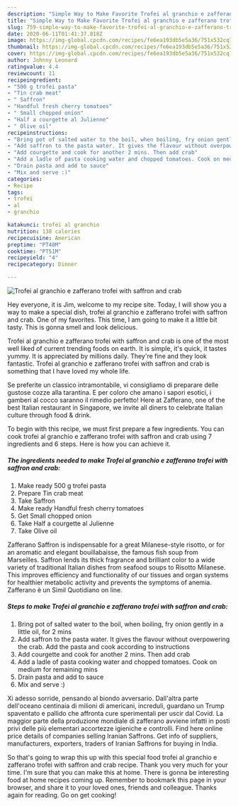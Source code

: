 ```yaml
---
description: "Simple Way to Make Favorite Trofei al granchio e zafferano trofei with saffron and crab"
title: "Simple Way to Make Favorite Trofei al granchio e zafferano trofei with saffron and crab"
slug: 759-simple-way-to-make-favorite-trofei-al-granchio-e-zafferano-trofei-with-saffron-and-crab
date: 2020-06-11T01:41:37.818Z
image: https://img-global.cpcdn.com/recipes/fe6ea193db5e5a36/751x532cq70/trofei-al-granchio-e-zafferano-trofei-with-saffron-and-crab-recipe-main-photo.jpg
thumbnail: https://img-global.cpcdn.com/recipes/fe6ea193db5e5a36/751x532cq70/trofei-al-granchio-e-zafferano-trofei-with-saffron-and-crab-recipe-main-photo.jpg
cover: https://img-global.cpcdn.com/recipes/fe6ea193db5e5a36/751x532cq70/trofei-al-granchio-e-zafferano-trofei-with-saffron-and-crab-recipe-main-photo.jpg
author: Johnny Leonard
ratingvalue: 4.4
reviewcount: 11
recipeingredient:
- "500 g trofei pasta"
- "Tin crab meat"
- " Saffron"
- "Handful fresh cherry tomatoes"
- " Small chopped onion"
- "Half a courgette al Julienne"
- " Olive oil"
recipeinstructions:
- "Bring pot of salted water to the boil, when boiling, fry onion gently in a little oil, for 2 mins"
- "Add saffron to the pasta water. It gives the flavour without overpowering the crab. Add the pasta and cook according to instructions"
- "Add courgette and cook for another 2 mins. Then add crab"
- "Add a ladle of pasta cooking water and chopped tomatoes. Cook on medium for remaining mins"
- "Drain pasta and add to sauce"
- "Mix and serve :)"
categories:
- Recipe
tags:
- trofei
- al
- granchio

katakunci: trofei al granchio 
nutrition: 138 calories
recipecuisine: American
preptime: "PT40M"
cooktime: "PT51M"
recipeyield: "4"
recipecategory: Dinner

---
```



![Trofei al granchio e zafferano trofei with saffron and crab](https://img-global.cpcdn.com/recipes/fe6ea193db5e5a36/751x532cq70/trofei-al-granchio-e-zafferano-trofei-with-saffron-and-crab-recipe-main-photo.jpg)

Hey everyone, it is Jim, welcome to my recipe site. Today, I will show you a way to make a special dish, trofei al granchio e zafferano trofei with saffron and crab. One of my favorites. This time, I am going to make it a little bit tasty. This is gonna smell and look delicious.

Trofei al granchio e zafferano trofei with saffron and crab is one of the most well liked of current trending foods on earth. It is simple, it's quick, it tastes yummy. It is appreciated by millions daily. They're fine and they look fantastic. Trofei al granchio e zafferano trofei with saffron and crab is something that I have loved my whole life.

Se preferite un classico intramontabile, vi consigliamo di preparare delle gustose cozze alla tarantina. E per coloro che amano i sapori esotici, i gamberi al cocco saranno il rimedio perfetto! Here at Zafferano, one of the best Italian restaurant in Singapore, we invite all diners to celebrate Italian culture through food &amp; drink.


To begin with this recipe, we must first prepare a few ingredients. You can cook trofei al granchio e zafferano trofei with saffron and crab using 7 ingredients and 6 steps. Here is how you can achieve it.

<!--inarticleads1-->

##### The ingredients needed to make Trofei al granchio e zafferano trofei with saffron and crab:

1. Make ready 500 g trofei pasta
1. Prepare Tin crab meat
1. Take  Saffron
1. Make ready Handful fresh cherry tomatoes
1. Get  Small chopped onion
1. Take Half a courgette al Julienne
1. Take  Olive oil


Zafferano Saffron is indispensable for a great Milanese-style risotto, or for an aromatic and elegant bouillabaisse, the famous fish soup from Marseilles. Saffron lends its thick fragrance and brilliant color to a wide variety of traditional Italian dishes from seafood soups to Risotto Milanese. This improves efficiency and functionality of our tissues and organ systems for healthier metabolic activity and prevents the symptoms of anemia. Zafferano è un Simil Quotidiano on line. 

<!--inarticleads2-->

##### Steps to make Trofei al granchio e zafferano trofei with saffron and crab:

1. Bring pot of salted water to the boil, when boiling, fry onion gently in a little oil, for 2 mins
1. Add saffron to the pasta water. It gives the flavour without overpowering the crab. Add the pasta and cook according to instructions
1. Add courgette and cook for another 2 mins. Then add crab
1. Add a ladle of pasta cooking water and chopped tomatoes. Cook on medium for remaining mins
1. Drain pasta and add to sauce
1. Mix and serve :)


Xi adesso sorride, pensando al biondo avversario. Dall&#39;altra parte dell&#39;oceano centinaia di milioni di americani, increduli, guardano un Trump spaventato e pallido che affronta cure sperimentali per uscir dal Covid. La maggior parte della produzione mondiale di zafferano avviene infatti in posti privi delle più elementari accortezze igieniche e controlli. Find here online price details of companies selling Iranian Saffrons. Get info of suppliers, manufacturers, exporters, traders of Iranian Saffrons for buying in India. 

So that's going to wrap this up with this special food trofei al granchio e zafferano trofei with saffron and crab recipe. Thank you very much for your time. I'm sure that you can make this at home. There is gonna be interesting food at home recipes coming up. Remember to bookmark this page in your browser, and share it to your loved ones, friends and colleague. Thanks again for reading. Go on get cooking!
